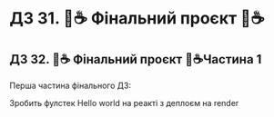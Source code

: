 # ДЗ 31. 🍕☕ Фінальний проєкт 🍕☕

## ДЗ 32. 🍕☕ Фінальний проєкт 🍕☕Частина 1

Перша частина фінального ДЗ:

Зробить фулстек Hello world на реакті з деплоєм на render